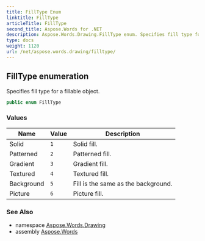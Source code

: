```yaml
---
title: FillType Enum
linktitle: FillType
articleTitle: FillType
second_title: Aspose.Words for .NET
description: Aspose.Words.Drawing.FillType enum. Specifies fill type for a fillable object in C#.
type: docs
weight: 1120
url: /net/aspose.words.drawing/filltype/
---
```

## FillType enumeration

Specifies fill type for a fillable object.

```csharp
public enum FillType
```

### Values

| Name | Value | Description |
| --- | --- | --- |
| Solid | `1` | Solid fill. |
| Patterned | `2` | Patterned fill. |
| Gradient | `3` | Gradient fill. |
| Textured | `4` | Textured fill. |
| Background | `5` | Fill is the same as the background. |
| Picture | `6` | Picture fill. |

### See Also

* namespace [Aspose.Words.Drawing](../../aspose.words.drawing/)
* assembly [Aspose.Words](../../)
